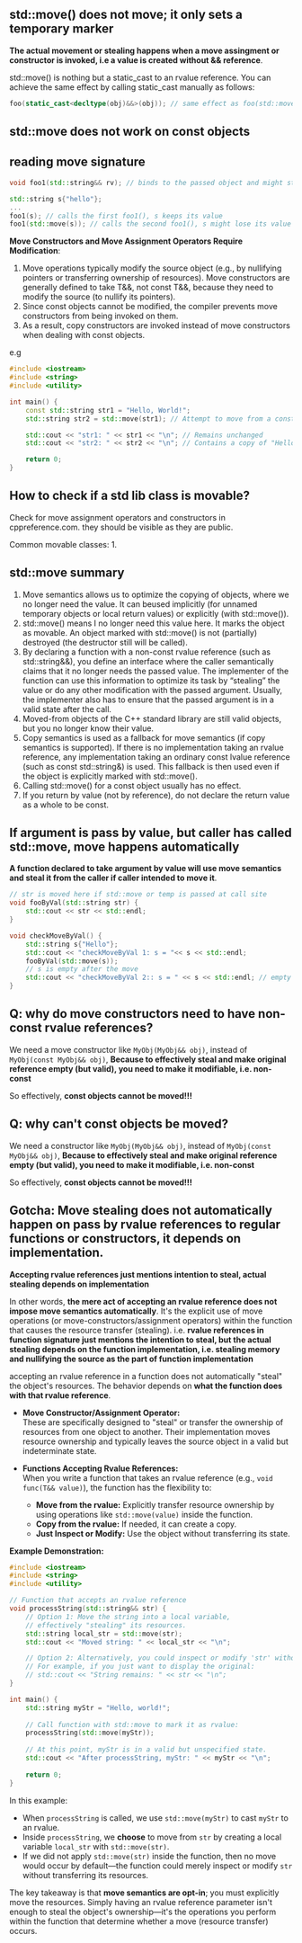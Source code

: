 
## std::move() does not move; it only sets a temporary marker

**The actual movement or stealing happens when a move assingment or constructor is invoked, i.e a value is created without && reference**.

std::move() is nothing but a static_cast to an rvalue reference. You can achieve the same effect by
calling static_cast manually as follows:
```cpp
foo(static_cast<decltype(obj)&&>(obj)); // same effect as foo(std::move(obj))
```
## std::move does not work on const objects

## reading move signature

```cpp
void foo1(std::string&& rv); // binds to the passed object and might steal/modify the value

std::string s{"hello"};
...
foo1(s); // calls the first foo1(), s keeps its value
foo1(std::move(s)); // calls the second foo1(), s might lose its value
```

**Move Constructors and Move Assignment Operators Require Modification**:
1. Move operations typically modify the source object (e.g., by nullifying pointers or transferring ownership of resources). Move constructors are generally defined to take T&&, not const T&&, because they need to modify the source (to nullify its pointers).
2. Since const objects cannot be modified, the compiler prevents move constructors from being invoked on them.
3. As a result, copy constructors are invoked instead of move constructors when dealing with const objects.

e.g
```cpp
#include <iostream>
#include <string>
#include <utility>

int main() {
    const std::string str1 = "Hello, World!";
    std::string str2 = std::move(str1); // Attempt to move from a const object

    std::cout << "str1: " << str1 << "\n"; // Remains unchanged
    std::cout << "str2: " << str2 << "\n"; // Contains a copy of "Hello, World!"

    return 0;
}
```

## How to check if a std lib class is movable?

Check for move assignment operators and constructors in cppreference.com. 
they should be visible as they are public.

Common movable classes:
1. 

## std::move summary

1. Move semantics allows us to optimize the copying of objects, where we no longer need the value. It can beused implicitly (for unnamed temporary objects or local return values) or explicitly (with std::move()).
2.  std::move() means I no longer need this value here. It marks the object as movable. An object marked with std::move() is not (partially) destroyed (the destructor still will be called).
3.  By declaring a function with a non-const rvalue reference (such as std::string&&), you define an
interface where the caller semantically claims that it no longer needs the passed value. The implementer of the function can use this information to optimize its task by “stealing” the value or do any other modification with the passed argument. Usually, the implementer also has to ensure that the passed argument is in a valid state after the call.
4. Moved-from objects of the C++ standard library are still valid objects, but you no longer know their
value.
5. Copy semantics is used as a fallback for move semantics (if copy semantics is supported). If there is no implementation taking an rvalue reference, any implementation taking an ordinary const lvalue reference (such as const std::string&) is used. This fallback is then used even if the object is explicitly marked
with std::move().
6. Calling std::move() for a const object usually has no effect.
7. If you return by value (not by reference), do not declare the return value as a whole to be const.

## If argument is pass by value, but caller has called std::move, move happens automatically

**A function declared to take argument by value will use move semantics and steal it from the caller if caller intended to move it**.

```cpp
// str is moved here if std::move or temp is passed at call site
void fooByVal(std::string str) {
    std::cout << str << std::endl;
}

void checkMoveByVal() {
    std::string s{"Hello"};
    std::cout << "checkMoveByVal 1: s = "<< s << std::endl;
    fooByVal(std::move(s));
    // s is empty after the move
    std::cout << "checkMoveByVal 2:: s = " << s << std::endl; // empty ""
}
```

## Q: why do move constructors need to have non-const rvalue references?

We need a move constructor like `MyObj(MyObj&& obj)`, instead of `MyObj(const MyObj&& obj)`,
**Because to effectively steal and make original reference empty (but valid), you need to make it modifiable, i.e. non-const**

So effectively, **const objects cannot be moved!!!**

## Q: why can't const objects be moved?

We need a constructor like `MyObj(MyObj&& obj)`, instead of `MyObj(const MyObj&& obj)`,
**Because to effectively steal and make original reference empty (but valid), you need to make it modifiable, i.e. non-const**

So effectively, **const objects cannot be moved!!!**

## Gotcha: Move stealing does not automatically happen on pass by rvalue references to regular functions or constructors, it depends on implementation.

**Accepting rvalue references just mentions intention to steal, actual stealing depends on implementation**

In other words, **the mere act of accepting an rvalue reference does not impose move semantics automatically**. It's the explicit use of move operations (or move-constructors/assignment operators) within the function that causes the resource transfer (stealing). i.e. **rvalue references in function signature just mentions the intention to steal, but the actual stealing depends on the function implementation, i.e. stealing memory and nullifying the source as the part of function implementation**


accepting an rvalue reference in a function does not automatically "steal" the object's resources. The behavior depends on **what the function does with that rvalue reference**.

- **Move Constructor/Assignment Operator:**  
  These are specifically designed to "steal" or transfer the ownership of resources from one object to another. Their implementation moves resource ownership and typically leaves the source object in a valid but indeterminate state.

- **Functions Accepting Rvalue References:**  
  When you write a function that takes an rvalue reference (e.g., `void func(T&& value)`), the function has the flexibility to:
  - **Move from the rvalue:** Explicitly transfer resource ownership by using operations like `std::move(value)` inside the function.
  - **Copy from the rvalue:** If needed, it can create a copy.
  - **Just Inspect or Modify:** Use the object without transferring its state.


**Example Demonstration:**

```cpp
#include <iostream>
#include <string>
#include <utility>

// Function that accepts an rvalue reference
void processString(std::string&& str) {
    // Option 1: Move the string into a local variable,
    // effectively "stealing" its resources.
    std::string local_str = std::move(str);
    std::cout << "Moved string: " << local_str << "\n";

    // Option 2: Alternatively, you could inspect or modify 'str' without moving.
    // For example, if you just want to display the original:
    // std::cout << "String remains: " << str << "\n";
}

int main() {
    std::string myStr = "Hello, world!";
    
    // Call function with std::move to mark it as rvalue:
    processString(std::move(myStr));
    
    // At this point, myStr is in a valid but unspecified state.
    std::cout << "After processString, myStr: " << myStr << "\n";
    
    return 0;
}
```

In this example:

- When `processString` is called, we use `std::move(myStr)` to cast `myStr` to an rvalue.
- Inside `processString`, we **choose** to move from `str` by creating a local variable `local_str` with `std::move(str)`.
- If we did not apply `std::move(str)` inside the function, then no move would occur by default—the function could merely inspect or modify `str` without transferring its resources.

The key takeaway is that **move semantics are opt-in**; you must explicitly move the resources. Simply having an rvalue reference parameter isn't enough to steal the object's ownership—it's the operations you perform within the function that determine whether a move (resource transfer) occurs.

